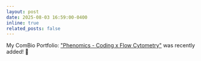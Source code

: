 ```yaml
---
layout: post
date: 2025-08-03 16:59:00-0400
inline: true
related_posts: false
---
```


My ComBio Portfolio: ["Phenomics - Coding x Flow Cytometry"](https://kuchikinamthip.github.io/projects/FlowCytometry/) was recently added! 🎨
